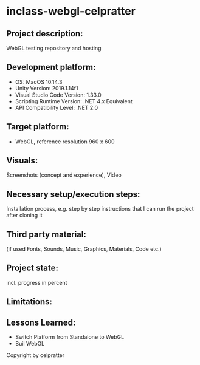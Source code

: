 # inclass-webgl-celpratter
## Project description:
WebGL testing repository and hosting

## Development platform:
- OS: MacOS 10.14.3
- Unity Version: 2019.1.14f1
- Visual Studio Code Version: 1.33.0
- Scripting Runtime Version: .NET 4.x Equivalent
- API Compatibility Level: .NET 2.0

## Target platform:
- WebGL, reference resolution 960 x 600

## Visuals:
Screenshots (concept and experience), Video

## Necessary setup/execution steps:
Installation process, e.g. step by step instructions that I can run the project after cloning it

## Third party material:
(if used Fonts, Sounds, Music, Graphics, Materials, Code etc.)

## Project state:
incl. progress in percent

## Limitations:
## Lessons Learned:
- Switch Platform from Standalone to WebGL
- Buil WebGL

Copyright by celpratter
